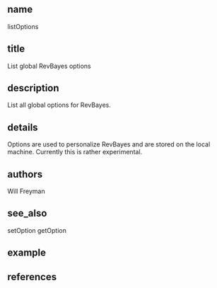 ## name
listOptions
## title
List global RevBayes options
## description
List all global options for RevBayes.
## details
Options are used to personalize RevBayes and are stored on the local machine. Currently this is rather experimental.
## authors
Will Freyman
## see_also
setOption
getOption
## example
## references
